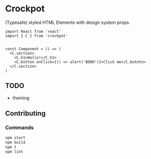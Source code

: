 # Crockpot

(Typesafe) styled HTML Elements with design system props.

```tsx
import React from 'react'
import { C } from 'crockpot'


const Component = () => (
  <C.section>
    <C.h1>Hello!</C.h1>
    <C.button onClick={() => alert('BOOH')}>Click me</C.butotn>
  </C.section>
)
```

## TODO

- theming

## Contributing

### Commands

```bash
npm start
npm build
npm t
npm lint
```
